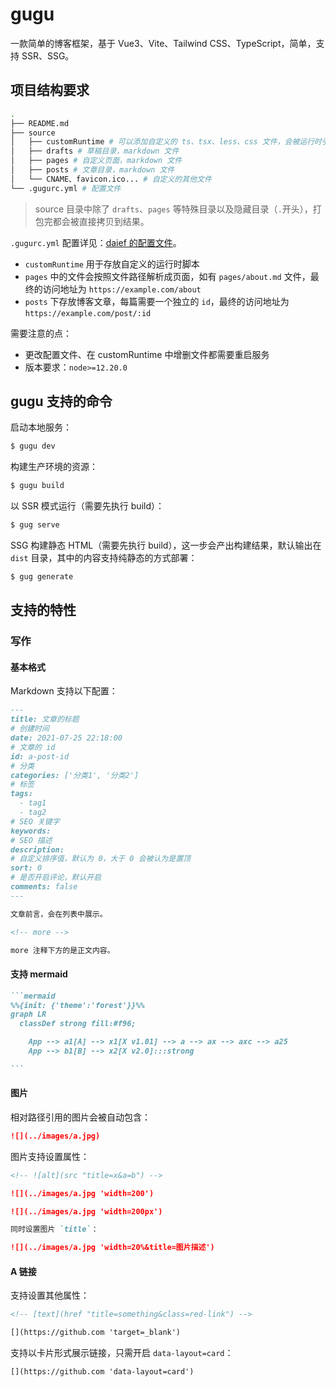 # gugu

一款简单的博客框架，基于 Vue3、Vite、Tailwind CSS、TypeScript，简单，支持 SSR、SSG。

## 项目结构要求

```bash
.
├── README.md
├── source
│   ├── customRuntime # 可以添加自定义的 ts、tsx、less、css 文件，会被运行时引入
│   ├── drafts # 草稿目录，markdown 文件
│   ├── pages # 自定义页面，markdown 文件
│   ├── posts # 文章目录，markdown 文件
│   └── CNAME、favicon.ico... # 自定义的其他文件
└── .gugurc.yml # 配置文件
```

> source 目录中除了 `drafts`、`pages` 等特殊目录以及隐藏目录（`.`开头），打包完都会被直接拷贝到结果。

`.gugurc.yml` 配置详见：[daief 的配置文件](../../.gugurc.yml)。

- `customRuntime` 用于存放自定义的运行时脚本
- `pages` 中的文件会按照文件路径解析成页面，如有 `pages/about.md` 文件，最终的访问地址为 `https://example.com/about`
- `posts` 下存放博客文章，每篇需要一个独立的 `id`，最终的访问地址为 `https://example.com/post/:id`

需要注意的点：

- 更改配置文件、在 customRuntime 中增删文件都需要重启服务
- 版本要求：`node>=12.20.0`

## gugu 支持的命令

启动本地服务：

```bash
$ gugu dev
```

构建生产环境的资源：

```bash
$ gugu build
```

以 SSR 模式运行（需要先执行 build）：

```bash
$ gug serve
```

SSG 构建静态 HTML（需要先执行 build），这一步会产出构建结果，默认输出在 `dist` 目录，其中的内容支持纯静态的方式部署：

```bash
$ gug generate
```

## 支持的特性

### 写作

#### 基本格式

Markdown 支持以下配置：

```md
---
title: 文章的标题
# 创建时间
date: 2021-07-25 22:18:00
# 文章的 id
id: a-post-id
# 分类
categories: ['分类1', '分类2']
# 标签
tags:
  - tag1
  - tag2
# SEO 关键字
keywords:
# SEO 描述
description:
# 自定义排序值，默认为 0，大于 0 会被认为是置顶
sort: 0
# 是否开启评论，默认开启
comments: false
---

文章前言，会在列表中展示。

<!-- more -->

more 注释下方的是正文内容。
```

#### 支持 mermaid

````md
```mermaid
%%{init: {'theme':'forest'}}%%
graph LR
  classDef strong fill:#f96;

	App --> a1[A] --> x1[X v1.01] --> a --> ax --> axc --> a25
	App --> b1[B] --> x2[X v2.0]:::strong

```
````

#### 图片

相对路径引用的图片会被自动包含：

```md
![](../images/a.jpg)
```

图片支持设置属性：

```md
<!-- ![alt](src "title=x&a=b") -->

![](../images/a.jpg 'width=200')

![](../images/a.jpg 'width=200px')

同时设置图片 `title`：

![](../images/a.jpg 'width=20%&title=图片描述')
```

#### A 链接

支持设置其他属性：

```md
<!-- [text](href "title=something&class=red-link") -->

[](https://github.com 'target=_blank')
```

支持以卡片形式展示链接，只需开启 `data-layout=card`：

```md
[](https://github.com 'data-layout=card')
```
